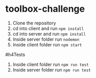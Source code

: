 # toolbox-challenge

1. Clone the repository
2. cd into client and run `npm install`
3. cd into server and run `npm install`
4. Inside server folder run `nodemon`
5. Inside client folder run `npm start`

#h4Tests
1. Inside client folder run `npm run test`
2. Inside server folder run `npm run test`
